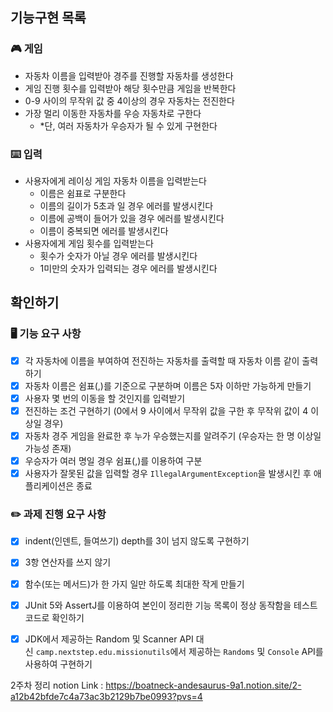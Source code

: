 ## 기능구현 목록

### 🎮 게임

- 자동차 이름을 입력받아 경주를 진행할 자동차를 생성한다
- 게임 진행 횟수를 입력받아 해당 횟수만큼 게임을 반복한다
- 0-9 사이의 무작위 값 중 4이상의 경우 자동차는 전진한다
- 가장 멀리 이동한 자동차를 우승 자동차로 구한다
    - *단, 여러 자동차가 우승자가 될 수 있게 구현한다

### ⌨️ 입력

- 사용자에게 레이싱 게임 자동차 이름을 입력받는다
    - 이름은 쉼표로 구분한다
    - 이름의 길이가 5초과 일 경우 에러를 발생시킨다
    - 이름에 공백이 들어가 있을 경우 에러를 발생시킨다
    - 이름이 중복되면 에러를 발생시킨다
- 사용자에게 게임 횟수를 입력받는다
    - 횟수가 숫자가 아닐 경우 에러를 발생시킨다
    - 1미만의 숫자가 입력되는 경우 에러를 발생시킨다

## 확인하기

### 🖥️ 기능 요구 사항

- [x]  각 자동차에 이름을 부여하여  전진하는 자동차를 출력할 때 자동차 이름 같이 출력하기
- [x]  자동차 이름은 쉼표(,)를 기준으로 구분하며 이름은 5자 이하만 가능하게 만들기
- [x]  사용자 몇 번의 이동을 할 것인지를 입력받기
- [x]  전진하는 조건 구현하기 (0에서 9 사이에서 무작위 값을 구한 후 무작위 값이 4 이상일 경우)
- [x]  자동차 경주 게임을 완료한 후 누가 우승했는지를 알려주기 (우승자는 한 명 이상일 가능성 존재)
- [x]  우승자가 여러 명일 경우 쉼표(,)를 이용하여 구분
- [x]  사용자가 잘못된 값을 입력할 경우 `IllegalArgumentException`을 발생시킨 후 애플리케이션은 종료

### ✏️ 과제 진행 요구 사항

- [x]  indent(인덴트, 들여쓰기) depth를 3이 넘지 않도록 구현하기
- [x]  3항 연산자를 쓰지 않기
- [x]  함수(또는 메서드)가 한 가지 일만 하도록 최대한 작게 만들기
- [x]  JUnit 5와 AssertJ를 이용하여 본인이 정리한 기능 목록이 정상 동작함을 테스트 코드로 확인하기
- [x]  JDK에서 제공하는 Random 및 Scanner API 대신 `camp.nextstep.edu.missionutils`에서 제공하는 `Randoms` 및 `Console` API를 사용하여 구현하기


2주차 정리 notion Link : https://boatneck-andesaurus-9a1.notion.site/2-a12b42bfde7c4a73ac3b2129b7be0993?pvs=4